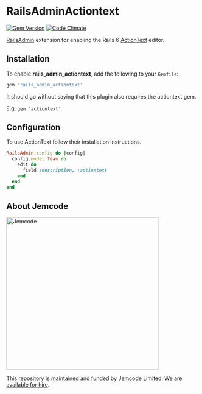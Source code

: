 # RailsAdminActiontext

[![Gem Version](https://badge.fury.io/rb/rails_admin_actiontext.svg)](http://badge.fury.io/rb/rails_admin_actiontext)
[![Code Climate](https://codeclimate.com/github/jemcode/rails_admin_actiontext/badges/gpa.svg)](https://codeclimate.com/github/jemcode/rails_admin_actiontext)

[RailsAdmin](https://github.com/sferik/rails_admin) extension for enabling the Rails 6 [ActionText](https://github.com/rails/actiontext) editor.

## Installation

To enable **rails_admin_actiontext**, add the following to your `Gemfile`:

```ruby
gem 'rails_admin_actiontext'
```

It should go without saying that this plugin also requires the actiontext gem.

E.g. `gem 'actiontext'`


## Configuration
To use ActionText follow their installation instructions.

```ruby
RailsAdmin.config do |config|
  config.model Team do
    edit do
      field :description, :actiontext
    end
  end
end
```

## About Jemcode

[<img src="https://www.jemco.de/logo.svg" width="400" alt="Jemcode">][hire]

This repository is maintained and funded by Jemcode Limited. We are [available for hire][hire].

[hire]: https://www.jemco.de?utm_source=github
